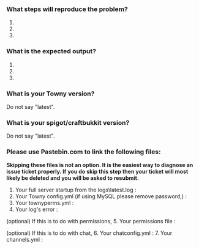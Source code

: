 ### What steps will reproduce the problem?
1.
2.
3.


### What is the expected output?
1.
2.
3.


### What is your Towny version?
Do not say "latest".


### What is your spigot/craftbukkit version?
Do not say "latest".



### Please use Pastebin.com to link the following files:

**Skipping these files is not an option. It is the easiest way to diagnose an issue ticket properly. If you do skip this step then your ticket will most likely be deleted and you will be asked to resubmit.**
1. Your full server startup from the logs\latest.log :
2. Your Towny config.yml (if using MySQL please remove password,) :
3. Your townyperms.yml :
4. Your log's error : 

(optional) If this is to do with permissions, 
5. Your permissions file :

(optional) If this is to do with chat,
6. Your chatconfig.yml :
7. Your channels.yml :
